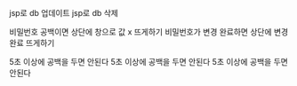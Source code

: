 jsp로 db 업데이트 
jsp로 db 삭제

비밀번호 공백이면 상단에 창으로 값 x 뜨게하기
비밀번호가 변경 완료하면 상단에 변경완료 뜨게하기


5초 이상에 공백을 두면 안된다 5초 이상에 공백을 두면 안된다 5초 이상에 공백을 두면 안된다